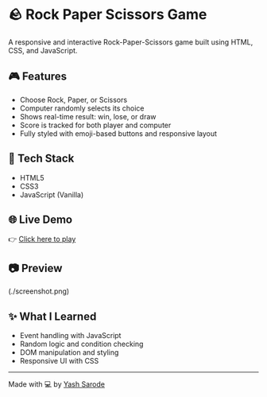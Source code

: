# 🪨 Rock Paper Scissors Game

A responsive and interactive Rock-Paper-Scissors game built using HTML, CSS, and JavaScript.

## 🎮 Features
- Choose Rock, Paper, or Scissors
- Computer randomly selects its choice
- Shows real-time result: win, lose, or draw
- Score is tracked for both player and computer
- Fully styled with emoji-based buttons and responsive layout

## 🔧 Tech Stack
- HTML5
- CSS3
- JavaScript (Vanilla)

## 🌐 Live Demo
👉 [Click here to play](https://yashsarode31.github.io/rock-paper-scissors/)

## 📷 Preview
(./screenshot.png)

## ✨ What I Learned
- Event handling with JavaScript
- Random logic and condition checking
- DOM manipulation and styling
- Responsive UI with CSS

---

Made with 💻 by [Yash Sarode](https://github.com/yashsarode31)
